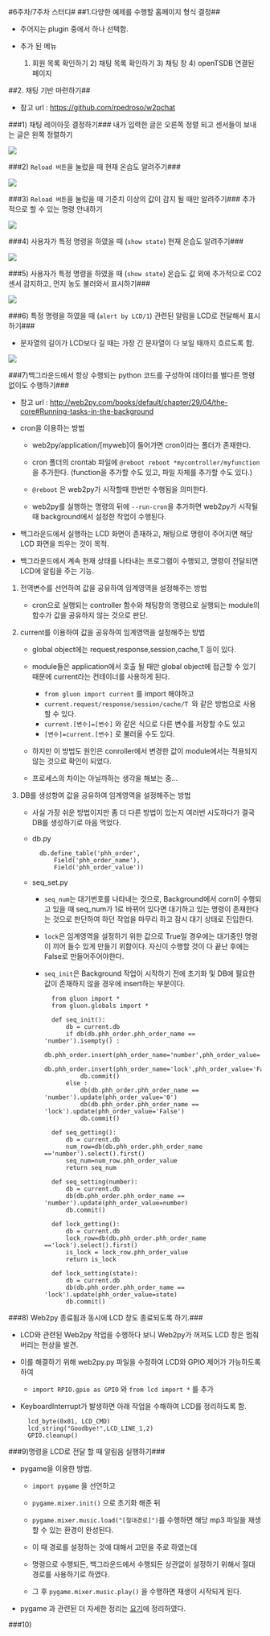 #6주차/7주차 스터디#
##1.다양한 예제를 수행할 홈페이지 형식 결정##
- 주어지는 plugin 중에서 하나 선택함.
- 추가 된 메뉴

	1) 회원 목록 확인하기
    	2) 채팅 목록 확인하기
    	3) 채팅 창
    	4) openTSDB 연결된 페이지
    
##2. 채팅 기반 마련하기##
- 참고 url : https://github.com/rpedroso/w2pchat

###1) 채팅 레이아웃 결정하기###
내가 입력한 글은 오른쪽 정렬  되고 센서들이 보내는 글은 왼쪽 정렬하기

![](picture/chtting_gui.JPG)
		
###2) `Reload 버튼`을 눌렀을 때 현재 온습도 알려주기###

![](picture/webtest1.JPG)

###3) `Reload 버튼`을 눌렀을 때 기준치 이상의 값이 감지 될 때만 알려주기###
추가적으로 할 수 있는 명령 안내하기

![](picture/webtest3.JPG)

###4) 사용자가 특정 명령을 하였을 때  (`show state`) 현재 온습도 알려주기###

![](picture/webtest2.JPG)

###5) 사용자가 특정 명령을 하였을 때  (`show state`) 온습도 값 외에 추가적으로 CO2 센서 감지하고, 먼지 농도 불러와서 표시하기###

![](picture/webtest4.JPG)

###6) 특정 명령을 하였을 때 (`alert by LCD/1`) 관련된 알림을 LCD로 전달해서 표시하기###

- 문자열의 길이가 LCD보다 길 때는 가장 긴 문자열이 다 보일 때까지 흐르도록 함.

![](picture/web_lcdtest.jpeg)

###7)백그라운드에서 항상 수행되는 python 코드를  구성하여 데이터를 별다른 명령 없이도 수행하기###

- 참고 url : http://web2py.com/books/default/chapter/29/04/the-core#Running-tasks-in-the-background

- cron을 이용하는 방법
	- web2py/application/[myweb]이 들어가면 cron이라는 폴더가 존재한다.
	
	- cron 폴더의 crontab 파일에 `@reboot reboot *mycontroller/myfunction`을 추가한다.
	(function을 추가할 수도 있고, 파일 자체를 추가할 수도 있다.)
	- `@reboot` 은 web2py가 시작할때 한번만 수행됨을 의미한다.
	
	- web2py를 실행하는 명령의 뒤에 `--run-cron`을 추가하면 web2py가 시작될때 background에서 설정한 작업이 수행된다.

- 백그라운드에서 실행하는 LCD 화면이 존재하고, 채팅으로 명령이 주어지면 해당 LCD 화면을 띄우는 것이 목적.

- 백그라운드에서 계속 현재 상태를 나타내는 프로그램이 수행되고, 명령이 전달되면 LCD에 알림을 주는 기능.

 1) 전역변수를 선언하여 값을 공유하여 임계영역을 설정해주는 방법
	
	- cron으로 실행되는 controller 함수와 채팅창의 명령으로 실행되는 module의 함수가 값을 공유하지 않는 것으로 판단.
	
 2) current를 이용하여 값을 공유하여 임계영역을 설정해주는 방법
    
    - global object에는 request,response,session,cache,T 등이 있다.

    - module들은 application에서 호출 될 때만 global object에 접근할 수 있기 때문에 current라는 컨테이너를 사용하게 된다.
    	- `from gluon import current` 를 import 해야하고
    	- `current.request/response/session/cache/T `와 같은 방법으로 사용할 수 있다.
		- `current.[변수]=[변수]` 와 같은 식으로 다른 변수를 저장할 수도 있고
		- `[변수]=current.[변수]` 로 불러올 수도 있다.

	- 하지만 이 방법도 원인은 conroller에서 변경한 값이 module에서는 적용되지 않는 것으로 확인이 되었다.

	- 프로세스의 차이는 아닐까하는 생각을 해보는 중...

 3) DB를 생성항여 값을 공유하여 임계영역을 설정해주는 방법

	- 사실 가장 쉬운 방법이지만 좀 더 다른 방법이 있는지 여러번 시도하다가 결국 DB를 생성하기로 마음 먹었다.
	- db.py

			db.define_table('phh_order',
                Field('phh_order_name'),
                Field('phh_order_value'))
     
    - seq_set.py
    
    	- `seq_num`는 대기번호를 나타내는 것으로, Background에서 corn이 수행되고 있을 때 seq_num가 1로 바뀌어 있다면 대기하고 있는 명령이 존재한다는 것으로 판단하여 하던 작업을 마무리 하고 잠시 대기 상태로 진입한다.

		- `lock`은 임계영역을 설정하기 위한 값으로 True일 경우에는 대기중인 명령이 끼어 들수 있게 만들기 위함이다. 자신이 수행할 것이 다 끝난 후에는 False로 만들어주어야한다.
		- `seq_init`은 Background 작업이 시작하기 전에 초기화 및 DB에 필요한 값이 존재하지 않을 경우에 insert하는 부분이다.


    			from gluon import *
				from gluon.globals import *

				def seq_init():
    				db = current.db
    				if db(db.phh_order.phh_order_name == 'number').isempty() :
        				db.phh_order.insert(phh_order_name='number',phh_order_value='0')
        				db.phh_order.insert(phh_order_name='lock',phh_order_value='False')
        				db.commit()
    				else :
        				db(db.phh_order.phh_order_name == 'number').update(phh_order_value='0')
        				db(db.phh_order.phh_order_name == 'lock').update(phh_order_value='False')
        				db.commit()
    
				def seq_getting():
    				db = current.db
    				num_row=db(db.phh_order.phh_order_name =='number').select().first()
    				seq_num=num_row.phh_order_value
    				return seq_num
	
				def seq_setting(number):
    				db = current.db
    				db(db.phh_order.phh_order_name == 'number').update(phh_order_value=number)
    				db.commit()
    
				def lock_getting():
    				db = current.db
    				lock_row=db(db.phh_order.phh_order_name =='lock').select().first()
    				is_lock = lock_row.phh_order_value
    				return is_lock
	
				def lock_setting(state):
  					db = current.db
    				db(db.phh_order.phh_order_name == 'lock').update(phh_order_value=state)
    				db.commit()



###8) Web2py 종료됨과 동시에 LCD 창도 종료되도록 하기.###

- LCD와 관련된 Web2py 작업을 수행하다 보니 Web2py가 꺼져도 LCD 창은 멈춰버리는 현상을 발견.

- 이를 해결하기 위해 web2py.py 파일을 수정하여 LCD와 GPIO 제어가 가능하도록 하여
	- `import RPIO.gpio as GPIO` 와 `from lcd import *` 를 추가

- KeyboardInterrupt가 발생하면 아래 작업을 수해하여 LCD를 정리하도록 함.

		lcd_byte(0x01, LCD_CMD)
    	lcd_string("Goodbye!",LCD_LINE_1,2)
    	GPIO.cleanup()


###9)명령을 LCD로 전달 할 때 알림음 실행하기###

- pygame을 이용한 방법.
	- `import pygame` 을 선언하고

	-  `pygame.mixer.init()` 으로 초기화 해준 뒤

	-  `pygame.mixer.music.load("[절대경로]")`를 수행하면 해당 mp3 파일을 재생할 수 있는 환경이 완성된다.

	-  이 때 경로를 설정하는 것에 대해서 고민을 주로 하였는데

	-  명령으로 수행되든, 백그라운드에서 수행되든 상관없이 설정하기 위해서 절대경로를 사용하기로 하였다.

	-  그 후 `pygame.mixer.music.play()` 을 수행하면 재생이 시작되게 된다.

- pygame 과 관련된 더 자세한 정리는 [요기](https://github.com/park-hyun-hwa/sample/blob/master/study/3_study_0714.md)에  정리하였다.


###10)
